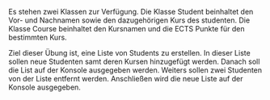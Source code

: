 Es stehen zwei Klassen zur Verfügung. Die Klasse Student beinhaltet
den Vor- und Nachnamen sowie den dazugehörigen Kurs des studenten.
Die Klasse Course beinhaltet den Kursnamen und die ECTS Punkte für
den bestimmten Kurs.

Ziel dieser Übung ist, eine Liste von Students zu erstellen. In
dieser Liste sollen neue Studenten samt deren Kursen hinzugefügt
werden. Danach soll die List auf der Konsole ausgegeben werden.
Weiters sollen zwei Studenten von der Liste entfernt werden.
Anschließen wird die neue Liste auf der Konsole ausgegeben.